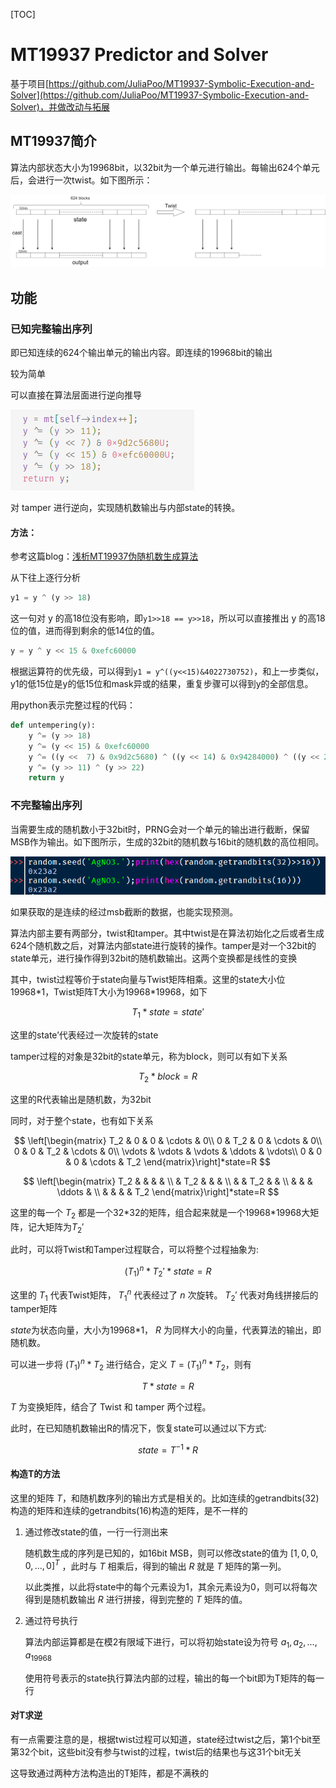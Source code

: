 [TOC]



# MT19937 Predictor and Solver

基于项目[https://github.com/JuliaPoo/MT19937-Symbolic-Execution-and-Solver](https://github.com/JuliaPoo/MT19937-Symbolic-Execution-and-Solver)，并做改动与拓展



## MT19937简介

算法内部状态大小为19968bit，以32bit为一个单元进行输出。每输出624个单元后，会进行一次twist。如下图所示：

![flow](readme.assets/flow.png)

## 功能

### 已知完整输出序列

即已知连续的624个输出单元的输出内容。即连续的19968bit的输出

较为简单

可以直接在算法层面进行逆向推导

![image-20230421001439814](readme.assets/tamper.png)

对 tamper 进行逆向，实现随机数输出与内部state的转换。

#### 方法：

参考这篇blog：[浅析MT19937伪随机数生成算法](https://www.anquanke.com/post/id/205861#h2-2)

从下往上逐行分析
```python
y1 = y ^ (y >> 18)
```
这一句对 y 的高18位没有影响，即`y1>>18 == y>>18`，所以可以直接推出 y 的高18位的值，进而得到剩余的低14位的值。

```python
y = y ^ y << 15 & 0xefc60000
```
根据运算符的优先级，可以得到`y1 = y^((y<<15)&4022730752)`，和上一步类似，y1的低15位是y的低15位和mask异或的结果，重复步骤可以得到y的全部信息。

用python表示完整过程的代码：

```python
def untempering(y):
    y ^= (y >> 18)
    y ^= (y << 15) & 0xefc60000
    y ^= ((y <<  7) & 0x9d2c5680) ^ ((y << 14) & 0x94284000) ^ ((y << 21) & 0x14200000) ^ ((y << 28) & 0x10000000)
    y ^= (y >> 11) ^ (y >> 22)
    return y
```




### 不完整输出序列

当需要生成的随机数小于32bit时，PRNG会对一个单元的输出进行截断，保留MSB作为输出。如下图所示，生成的32bit的随机数与16bit的随机数的高位相同。

![image-20230425111955811](readme.assets/msb.png)

如果获取的是连续的经过msb截断的数据，也能实现预测。

算法内部主要有两部分，twist和tamper。其中twist是在算法初始化之后或者生成624个随机数之后，对算法内部state进行旋转的操作。tamper是对一个32bit的state单元，进行操作得到32bit的随机数输出。这两个变换都是线性的变换

其中，twist过程等价于state向量与Twist矩阵相乘。这里的state大小位19968*1，Twist矩阵T大小为19968\*19968，如下

$$
T_1*state=state'
$$

这里的state’代表经过一次旋转的state

tamper过程的对象是32bit的state单元，称为block，则可以有如下关系

$$
T_2*block=R
$$

这里的R代表输出是随机数，为32bit

同时，对于整个state，也有如下关系

$$
\left[\begin{matrix}
T_2 & 0 & 0 & \cdots & 0\\
0 & T_2 & 0 & \cdots & 0\\
0 & 0 & T_2 & \cdots & 0\\
\vdots & \vdots & \vdots & \ddots & \vdots\\
0 & 0 & 0 & \cdots & T_2
\end{matrix}\right]*state=R
$$


$$
\left[\begin{matrix}
 T_2 & & & & \\
 & T_2 & & & \\
 & & T_2 & & \\
 & & & \ddots & \\
 & & & & T_2
\end{matrix}\right]*state=R
$$

这里的每一个 $T_2$ 都是一个32*32的矩阵，组合起来就是一个19968\*19968大矩阵，记大矩阵为$T_2'$

此时，可以将Twist和Tamper过程联合，可以将整个过程抽象为:

$$
(T_1)^n*T_2'*state=R
$$

这里的 $T_1$ 代表Twist矩阵， $T_1^n$ 代表经过了 $n$ 次旋转。 $T_2'$ 代表对角线拼接后的tamper矩阵

$state$为状态向量，大小为19968*1， $R$ 为同样大小的向量，代表算法的输出，即随机数。

可以进一步将 $(T_1)^n*T_2$ 进行结合，定义 $T=(T_1)^n*T_2$，则有

$$
T*state=R
$$

$T$ 为变换矩阵，结合了 Twist 和 tamper 两个过程。

此时，在已知随机数输出R的情况下，恢复state可以通过以下方式:

$$
state=T^{-1}*R
$$

#### 构造T的方法

这里的矩阵 $T$，和随机数序列的输出方式是相关的。比如连续的getrandbits(32)构造的矩阵和连续的getrandbits(16)构造的矩阵，是不一样的

1. 通过修改state的值，一行一行测出来

   随机数生成的序列是已知的，如16bit MSB，则可以修改state的值为 $[1,0,0,0,...,0]^T$ ，此时与 $T$ 相乘后，得到的输出 $R$ 就是 $T$ 矩阵的第一列。

   以此类推，以此将state中的每个元素设为1，其余元素设为0，则可以将每次得到是随机数输出 $R$ 进行拼接，得到完整的 $T$ 矩阵的值。

2. 通过符号执行

   算法内部运算都是在模2有限域下进行，可以将初始state设为符号 $a_1,a_2,...,a_{19968}$	
   
   使用符号表示的state执行算法内部的过程，输出的每一个bit即为T矩阵的每一行
   



#### 对T求逆

有一点需要注意的是，根据twist过程可以知道，state经过twist之后，第1个bit至第32个bit，这些bit没有参与twist的过程，twist后的结果也与这31个bit无关

这导致通过两种方法构造出的T矩阵，都是不满秩的
